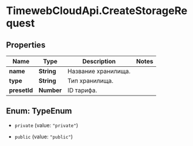# TimewebCloudApi.CreateStorageRequest

## Properties

Name | Type | Description | Notes
------------ | ------------- | ------------- | -------------
**name** | **String** | Название хранилища. | 
**type** | **String** | Тип хранилища. | 
**presetId** | **Number** | ID тарифа. | 



## Enum: TypeEnum


* `private` (value: `"private"`)

* `public` (value: `"public"`)




